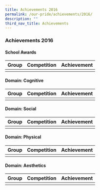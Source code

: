 ```yaml
---
title: Achievements 2016
permalink: /our-pride/achievements/2016/
description: ""
third_nav_title: Achievements
---
```

### **Achievements 2016**
#### **School Awards**

| Group | Competition | Achievement |
|:---:|:---:|:---:|
|  |  |  | 

#### **Domain: Cognitive**

| Group | Competition | Achievement |
|:---:|:---:|:---:|
|  |  |  | 

#### **Domain: Social**

| Group | Competition | Achievement |
|:---:|:---:|:---:|
|  |  |  | 

#### **Domain: Physical**

| Group | Competition | Achievement |
|:---:|:---:|:---:|
|  |  |  | 

#### **Domain: Aesthetics**

| Group | Competition | Achievement |
|:---:|:---:|:---:|
|  |  |  | 
